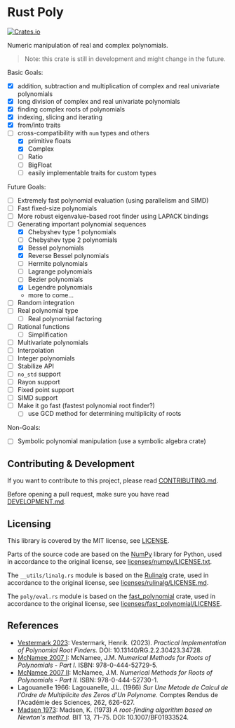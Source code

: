
# Rust Poly
[<img alt="Crates.io" src="https://img.shields.io/crates/v/rust-poly">](https://crates.io/crates/rust-poly)

Numeric manipulation of real and complex polynomials.

> Note: this crate is still in development and might change in the future.

Basic Goals:
- [x] addition, subtraction and multiplication of complex and real univariate polynomials
- [x] long division of complex and real univariate polynomials
- [x] finding complex roots of polynomials
- [x] indexing, slicing and iterating
- [x] from/into traits
- [ ] cross-compatibility with `num` types and others
    - [x] primitive floats
    - [x] Complex
    - [ ] Ratio
    - [ ] BigFloat
    - [ ] easily implementable traits for custom types

Future Goals:
- [ ] Extremely fast polynomial evaluation
(using parallelism and SIMD)
- [ ] Fast fixed-size polynomials
- [ ] More robust eigenvalue-based root finder using LAPACK bindings
- [ ] Generating important polynomial sequences
    - [x] Chebyshev type 1 polynomials
    - [ ] Chebyshev type 2 polynomials
    - [x] Bessel polynomials
    - [x] Reverse Bessel polynomials
    - [ ] Hermite polynomials
    - [ ] Lagrange polynomials
    - [ ] Bezier polynomials
    - [x] Legendre polynomials
    - more to come...
- [ ] Random integration
- [ ] Real polynomial type
    - [ ] Real polynomial factoring
- [ ] Rational functions
    - [ ] Simplification
- [ ] Multivariate polynomials
- [ ] Interpolation
- [ ] Integer polynomials
- [ ] Stabilize API
- [ ] `no_std` support
- [ ] Rayon support
- [ ] Fixed point support
- [ ] SIMD support
- [ ] Make it go fast (fastest polynomial root finder?)
    - [ ] use GCD method for determining multiplicity of roots

Non-Goals:
- [ ] Symbolic polynomial manipulation (use a symbolic algebra crate)

## Contributing & Development

If you want to contribute to this project, please read [CONTRIBUTING.md](CONTRIBUTING.md).

Before opening a pull request, make sure you have read [DEVELOPMENT.md](DEVELOPMENT.md).

## Licensing

This library is covered by the MIT license, see [LICENSE](LICENSE).

Parts of the source code are based on the [NumPy](https://github.com/numpy/numpy) library for Python, used in accordance to the original license, see [licenses/numpy/LICENSE.txt](licenses/numpy/LICENSE.txt).

The `__utils/linalg.rs` module is based on the [Rulinalg](https://github.com/AtheMathmo/rulinalg) crate, used in accordance to the original license, see [licenses/rulinalg/LICENSE.md](licenses/rulinalg/LICENSE.md).

The `poly/eval.rs` module is based on the [fast_polynomial](https://crates.io/crates/fast_polynomial) crate, used in accordance to the original license, see [licenses/fast_polynomial/LICENSE](licenses/fast_polynomial/LICENSE).

## References
- [Vestermark 2023](http://dx.doi.org/10.13140/RG.2.2.30423.34728): Vestermark, Henrik. (2023). _Practical Implementation of Polynomial Root Finders._ DOI: 10.13140/RG.2.2.30423.34728.
- [McNamee 2007 I](https://shop.elsevier.com/books/numerical-methods-for-roots-of-polynomials-part-i/mcnamee/978-0-444-52729-5): McNamee, J.M. _Numerical Methods for Roots of Polynomials - Part I._ ISBN: 978-0-444-52729-5.
- [McNamee 2007 II](https://shop.elsevier.com/books/numerical-methods-for-roots-of-polynomials-part-ii/mcnamee/978-0-444-52730-1): McNamee, J.M. _Numerical Methods for Roots of Polynomials - Part II._ ISBN: 978-0-444-52730-1.
- Lagouanelle 1966: Lagouanelle, J.L. (1966) _Sur Une Metode de Calcul de l’Ordre de Multiplicite des Zeros d’Un Polynome._ Comptes Rendus de l'Académie des Sciences, 262, 626-627.
- [Madsen 1973](https://doi.org/10.1007/BF01933524): Madsen, K. (1973) _A root-finding algorithm based on Newton's method._ BIT 13, 71–75. DOI: 10.1007/BF01933524.
